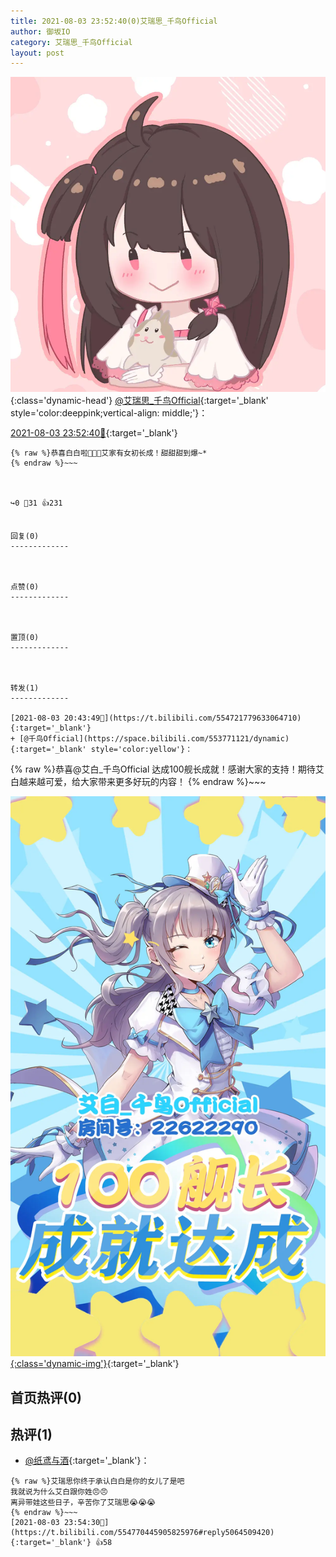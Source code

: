 ```yaml
---
title: 2021-08-03 23:52:40(0)艾瑞思_千鸟Official
author: 御坂IO
category: 艾瑞思_千鸟Official
layout: post
---
```


![img](/images/7e08840c56f251de28bdf766b647bd5fe9a5d50a.jpg){:class='dynamic-head'}
[@艾瑞思_千鸟Official](https://space.bilibili.com/1090010845/dynamic){:target='_blank' style='color:deeppink;vertical-align: middle;'}：

[2021-08-03 23:52:40🔗](https://t.bilibili.com/554770445905825976){:target='_blank'}

~~~
{% raw %}恭喜白白啦🎉🎊🎈艾家有女初长成！甜甜甜到爆~*
{% endraw %}~~~



↪️0 💬31 👍231


回复(0)
-------------



点赞(0)
-------------



置顶(0)
-------------



转发(1)
-------------

[2021-08-03 20:43:49🔗](https://t.bilibili.com/554721779633064710){:target='_blank'}
+ [@千鸟Official](https://space.bilibili.com/553771121/dynamic){:target='_blank' style='color:yellow'}：
~~~
{% raw %}恭喜@艾白_千鸟Official 达成100舰长成就！感谢大家的支持！期待艾白越来越可爱，给大家带来更多好玩的内容！ 
{% endraw %}~~~


[![img](/images/495dd42b243ca3416d870ec63f78160be0d80439.jpg){:class='dynamic-img'}](/images/495dd42b243ca3416d870ec63f78160be0d80439.jpg){:target='_blank'}




首页热评(0)
-------------



热评(1)
-------------

+ [@纸鸢与酒](https://space.bilibili.com/221074014/dynamic){:target='_blank'}：
~~~
{% raw %}艾瑞思你终于承认白白是你的女儿了是吧
我就说为什么艾白跟你姓😠😠
离异带娃这些日子，辛苦你了艾瑞思😭😭😭
{% endraw %}~~~
[2021-08-03 23:54:30🔗](https://t.bilibili.com/554770445905825976#reply5064509420){:target='_blank'} 👍58


